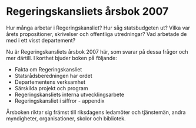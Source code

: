 # Regeringskansliets årsbok 2007

Hur många arbetar i Regeringskansliet? Hur såg statsbudgeten ut? Vilka var årets propositioner, skrivelser och offentliga utredningar? Vad arbetade de med i ett visst departement?

Nu är Regeringskansliets årsbok 2007 här, som svarar på dessa frågor och mer därtill. I korthet bjuder boken på följande:

* Fakta om Regeringskansliet
* Statsrådsberedningen har ordet
* Departementens verksamhet
* Särskilda projekt och program
* Regeringskansliets interna utvecklingsarbete
* Regeringskansliet i siffror \- appendix

Årsboken riktar sig främst till riksdagens ledamöter och tjänstemän, andra myndigheter, organisationer, skolor och bibliotek.
